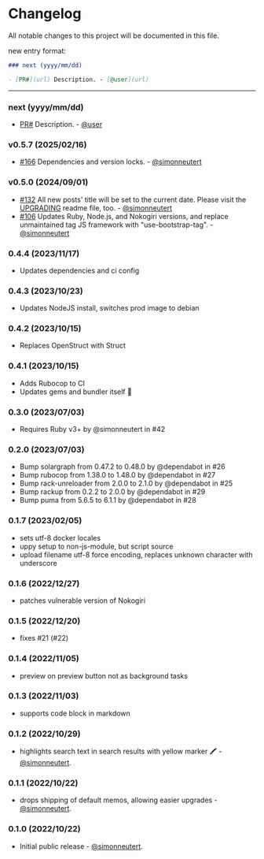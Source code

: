 # Changelog

All notable changes to this project will be documented in this file.

new entry format:

```markdown
### next (yyyy/mm/dd)

- [PR#](url) Description. - [@user](url)
```

---

### next (yyyy/mm/dd)

- [PR#](url) Description. - [@user](url)

### v0.5.7 (2025/02/16)

- [#166](https://github.com/simonneutert/labradorite-notebook/pull/132)
  Dependencies and version locks. -
  [@simonneutert](https://github.com/simonneutert)

### v0.5.0 (2024/09/01)

- [#132](https://github.com/simonneutert/labradorite-notebook/pull/132) All new
  posts' title will be set to the current date. Please visit the
  [UPGRADING](UPGRADING.md) readme file, too. -
  [@simonneutert](https://github.com/simonneutert)
- [#106](https://github.com/simonneutert/labradorite-notebook/pull/106) Updates
  Ruby, Node.js, and Nokogiri versions, and replace unmaintained tag JS
  framework with "use-bootstrap-tag". -
  [@simonneutert](https://github.com/simonneutert)

### 0.4.4 (2023/11/17)

- Updates dependencies and ci config

### 0.4.3 (2023/10/23)

- Updates NodeJS install, switches prod image to debian

### 0.4.2 (2023/10/15)

- Replaces OpenStruct with Struct

### 0.4.1 (2023/10/15)

- Adds Rubocop to CI
- Updates gems and bundler itself 🚀

### 0.3.0 (2023/07/03)

- Requires Ruby v3+ by @simonneutert in #42

### 0.2.0 (2023/07/03)

- Bump solargraph from 0.47.2 to 0.48.0 by @dependabot in #26
- Bump rubocop from 1.38.0 to 1.48.0 by @dependabot in #27
- Bump rack-unreloader from 2.0.0 to 2.1.0 by @dependabot in #25
- Bump rackup from 0.2.2 to 2.0.0 by @dependabot in #29
- Bump puma from 5.6.5 to 6.1.1 by @dependabot in #28

### 0.1.7 (2023/02/05)

- sets utf-8 docker locales
- uppy setup to non-js-module, but script source
- upload filename utf-8 force encoding, replaces unknown character with
  underscore

### 0.1.6 (2022/12/27)

- patches vulnerable version of Nokogiri

### 0.1.5 (2022/12/20)

- fixes #21 (#22)

### 0.1.4 (2022/11/05)

- preview on preview button not as background tasks

### 0.1.3 (2022/11/03)

- supports code block in markdown

### 0.1.2 (2022/10/29)

- highlights search text in search results with yellow marker 🖍 -
  [@simonneutert](https://github.com/simonneutert).

### 0.1.1 (2022/10/22)

- drops shipping of default memos, allowing easier upgrades -
  [@simonneutert](https://github.com/simonneutert).

### 0.1.0 (2022/10/22)

- Initial public release - [@simonneutert](https://github.com/simonneutert).
